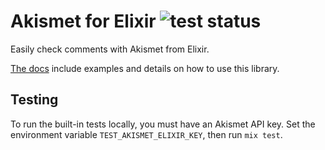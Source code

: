 # Akismet for Elixir ![test status](https://github.com/PerpetualCreativity/akismet/actions/workflows/ci.yml/badge.svg)

Easily check comments with Akismet from Elixir.

[The docs](https://hexdocs.pm/akismet/Akismet.html) include examples and details on how to use this library.

## Testing

To run the built-in tests locally, you must have an Akismet API key.
Set the environment variable `TEST_AKISMET_ELIXIR_KEY`, then run `mix test`.
